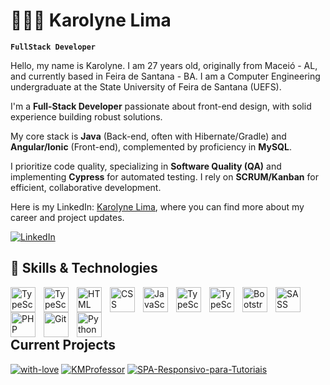# 👩🏻‍💻 Karolyne Lima

**`FullStack Developer`**

Hello, my name is Karolyne. I am 27 years old, originally from Maceió - AL, and currently based in Feira de Santana - BA. I am a Computer Engineering undergraduate at the State University of Feira de Santana (UEFS).

I'm a **Full-Stack Developer** passionate about front-end design, with solid experience building robust solutions.

My core stack is **Java** (Back-end, often with Hibernate/Gradle) and **Angular/Ionic** (Front-end), complemented by proficiency in **MySQL**.

I prioritize code quality, specializing in **Software Quality (QA)** and implementing **Cypress** for automated testing. I rely on **SCRUM/Kanban** for efficient, collaborative development.

Here is my LinkedIn: [Karolyne Lima](https://www.linkedin.com/in/karolyne-lima-168268204/), where you can find more about my career and project updates.

[![LinkedIn](https://img.shields.io/badge/LinkedIn-000?style=for-the-badge&logo=linkedin&logoColor=0E76A8)](https://www.linkedin.com/in/karolyne-mrlima/)
<br>  

## 🤖 Skills & Technologies

<img 
    align="left" 
    alt="TypeScript"
    title="TypeScript" 
    width="40px" 
    style="padding-right: 10px;" 
    src="https://cdn.jsdelivr.net/gh/devicons/devicon@latest/icons/angularjs/angularjs-original.svg" 
/>
<img 
    align="left" 
    alt="TypeScript"
    title="TypeScript" 
    width="40px" 
    style="padding-right: 10px;" 
    src="https://cdn.jsdelivr.net/gh/devicons/devicon@latest/icons/java/java-original.svg" 
/>

<img 
    align="left" 
    alt="HTML"
    title="HTML" 
    width="40px" 
    style="padding-right: 10px;" 
    src="https://cdn.jsdelivr.net/gh/devicons/devicon@latest/icons/html5/html5-original.svg" 
/>
          
<img 
    align="left" 
    alt="CSS" 
    title="CSS"
    width="40px" 
    style="padding-right: 10px;" 
    src="https://cdn.jsdelivr.net/gh/devicons/devicon@latest/icons/css3/css3-original.svg" 
/>
<img 
    align="left" 
    alt="JavaScript" 
    title="JavaScript"
    width="40px" 
    style="padding-right: 10px;" 
    src="https://cdn.jsdelivr.net/gh/devicons/devicon@latest/icons/javascript/javascript-original.svg" 
/>
<img 
    align="left" 
    alt="TypeScript"
    title="TypeScript" 
    width="40px" 
    style="padding-right: 10px;" 
    src="https://cdn.jsdelivr.net/gh/devicons/devicon@latest/icons/typescript/typescript-original.svg" 
/>

<img 
    align="left" 
    alt="TypeScript"
    title="TypeScript" 
    width="40px" 
    style="padding-right: 10px;" 
    src="https://cdn.jsdelivr.net/gh/devicons/devicon@latest/icons/azuresqldatabase/azuresqldatabase-original.svg" 
/>          
        
<img 
    align="left" 
    alt="Bootstrap"
    title="Bootstrap" 
    width="40px" 
    style="padding-right: 10px;" 
    src="https://cdn.jsdelivr.net/gh/devicons/devicon@latest/icons/bootstrap/bootstrap-original.svg" 
/>

<img 
    align="left" 
    alt="SASS" 
    title="SASS"
    width="40px" 
    style="padding-right: 10px;" 
    src="https://cdn.jsdelivr.net/gh/devicons/devicon@latest/icons/sass/sass-original.svg" 
/>
<img 
    align="left" 
    alt="PHP" 
    title="PHP"
    width="40px" 
    style="padding-right: 10px;" 
    src="https://cdn.jsdelivr.net/gh/devicons/devicon@latest/icons/php/php-original.svg" 
/>

<img 
    align="left" 
    alt="Git" 
    title="Git"
    width="40px" 
    style="padding-right: 10px;" 
    src="https://cdn.jsdelivr.net/gh/devicons/devicon@latest/icons/git/git-original.svg" 
/>

<img 
    align="left" 
    alt="Python" 
    title="Python"
    width="40px" 
    style="padding-right: 10px;" 
    src="https://cdn.jsdelivr.net/gh/devicons/devicon@latest/icons/python/python-original.svg" 
/>

<br>   
<br>  
<br>  

## Current Projects

[![with-love](https://github-readme-stats.vercel.app/api/pin/?username=karolynelima&repo=with-love&bg_color=000&border_color=FFF&show_icons=true&icon_color=30A3DC&title_color=30A3DC&text_color=FFF)](https://github.com/karolynelima/with-love)
[![KMProfessor](https://github-readme-stats.vercel.app/api/pin/?username=karolynelima&repo=KMProfessor&bg_color=000&border_color=FFF&show_icons=true&icon_color=30A3DC&title_color=30A3DC&text_color=FFF)](https://github.com/karolynelima/KMProfessor)
[![SPA-Responsivo-para-Tutoriais](https://github-readme-stats.vercel.app/api/pin/?username=karolynelima&repo=SPA-Responsivo-para-Tutoriais&bg_color=000&border_color=FFF&show_icons=true&icon_color=30A3DC&title_color=30A3DC&text_color=FFF)](https://github.com/karolynelima/SPA-Responsivo-para-Tutoriais)





